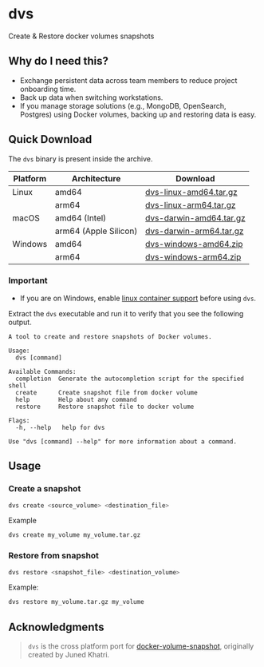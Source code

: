 # dvs

Create & Restore docker volumes snapshots

## Why do I need this?

- Exchange persistent data across team members to reduce project onboarding time.
- Back up data when switching workstations.
- If you manage storage solutions (e.g., MongoDB, OpenSearch, Postgres) using Docker volumes, backing up and restoring data is easy.

## Quick Download

The `dvs` binary is present inside the archive.

| Platform | Architecture | Download |
|----------|--------------|----------|
| Linux | amd64 | [dvs-linux-amd64.tar.gz](https://github.com/Bhupesh-V/dvs/releases/latest/download/dvs-linux-amd64.tar.gz) |
|  | arm64 | [dvs-linux-arm64.tar.gz](https://github.com/Bhupesh-V/dvs/releases/latest/download/dvs-linux-arm64.tar.gz) |
| macOS | amd64 (Intel) | [dvs-darwin-amd64.tar.gz](https://github.com/Bhupesh-V/dvs/releases/latest/download/dvs-darwin-amd64.tar.gz) |
|  | arm64 (Apple Silicon) | [dvs-darwin-arm64.tar.gz](https://github.com/Bhupesh-V/dvs/releases/latest/download/dvs-darwin-arm64.tar.gz) |
| Windows | amd64 | [dvs-windows-amd64.zip](https://github.com/Bhupesh-V/dvs/releases/latest/download/dvs-windows-amd64.zip) |
|  | arm64 | [dvs-windows-arm64.zip](https://github.com/Bhupesh-V/dvs/releases/latest/download/dvs-windows-arm64.zip) |

### Important

- If you are on Windows, enable [linux container support](https://learn.microsoft.com/en-us/virtualization/windowscontainers/deploy-containers/set-up-linux-containers) before using `dvs`.

Extract the `dvs` executable and run it to verify that you see the following output.

```
A tool to create and restore snapshots of Docker volumes.

Usage:
  dvs [command]

Available Commands:
  completion  Generate the autocompletion script for the specified shell
  create      Create snapshot file from docker volume
  help        Help about any command
  restore     Restore snapshot file to docker volume

Flags:
  -h, --help   help for dvs

Use "dvs [command] --help" for more information about a command.
```

## Usage

### Create a snapshot

```bash
dvs create <source_volume> <destination_file>
```

Example

```bash
dvs create my_volume my_volume.tar.gz
```

### Restore from snapshot

```bash
dvs restore <snapshot_file> <destination_volume>
```

Example:

```bash
dvs restore my_volume.tar.gz my_volume
```

## Acknowledgments

> `dvs` is the cross platform port for [docker-volume-snapshot](https://github.com/junedkhatri31/docker-volume-snapshot), originally created by Juned Khatri.